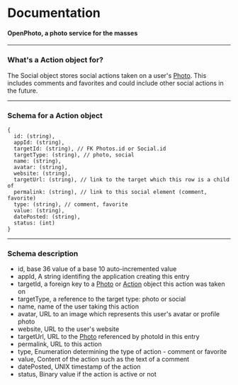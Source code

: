 Documentation
=======================
#### OpenPhoto, a photo service for the masses

----------------------------------------

### What's a Action object for?

The Social object stores social actions taken on a user's [Photo][Photo].
This includes comments and favorites and could include other social actions in the future.

----------------------------------------

### Schema for a Action object

    {
      id: (string),
      appId: (string),
      targetId: (string), // FK Photos.id or Social.id
      targetType: (string), // photo, social
      name: (string),
      avatar: (string),
      website: (string),
      targetUrl: (string), // link to the target which this row is a child of
      permalink: (string), // link to this social element (comment, favorite)
      type: (string), // comment, favorite
      value: (string),
      datePosted: (string),
      status: (int)
    }

----------------------------------------

### Schema description

  * id, base 36 value of a base 10 auto-incremented value
  * appId, A string identifing the application creating this entry
  * targetId, a foreign key to a [Photo][Photo] or [Action][Action] object this action was taken on
  * targetType, a reference to the target type: photo or social
  * name, name of the user taking this action
  * avatar, URL to an image which represents this user's avatar or profile photo
  * website, URL to the user's website
  * targetUrl, URL to the [Photo][Photo] referenced by photoId in this entry
  * permalink, URL to this action
  * type, Enumeration determining the type of action - comment or favorite
  * value, Content of the action such as the text of a comment
  * datePosted, UNIX timestamp of the action
  * status, Binary value if the action is active or not


[User]: https://github.com/openphoto/frontend/blob/master/documentation/schemas/User.markdown
[Photo]: https://github.com/openphoto/frontend/blob/master/documentation/schemas/Photo.markdown
[Action]: https://github.com/openphoto/frontend/blob/master/documentation/schemas/Action.markdown
